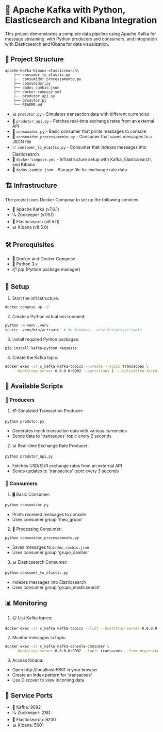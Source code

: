 # 🚀 Apache Kafka with Python, Elasticsearch and Kibana Integration

This project demonstrates a complete data pipeline using Apache Kafka for message streaming, with Python producers and consumers, and integration with Elasticsearch and Kibana for data visualization.

## 📁 Project Structure

```text
apache-kafka-kibana-elasticsearch\
    ├── consumer_to_elastic.py
    ├── consumidor_processamento.py
    ├── consumidor.py
    ├── dados_cambio.json
    ├── docker-compose.yml
    ├── produtor_api.py
    ├── produtor.py
    └── README.md
```

- 📊 `produtor.py` - Simulates transaction data with different currencies
- 🔄 `produtor_api.py` - Fetches real-time exchange rates from an external API
- 👀 `consumidor.py` - Basic consumer that prints messages to console
- 💾 `consumidor_processamento.py` - Consumer that saves messages to a JSON file
- 📈 `consumer_to_elastic.py` - Consumer that indexes messages into Elasticsearch
- 🐳 `docker-compose.yml` - Infrastructure setup with Kafka, Elasticsearch, and Kibana
- 📝 `dados_cambio.json` - Storage file for exchange rate data

## 🏗️ Infrastructure

The project uses Docker Compose to set up the following services:

- 📨 Apache Kafka (v7.6.1)
- 🔍 Zookeeper (v7.6.1)
- 🔎 Elasticsearch (v8.5.0)
- 📊 Kibana (v8.5.0)

## 🛠️ Prerequisites

- 🐳 Docker and Docker Compose
- 🐍 Python 3.x
- 📦 pip (Python package manager)

## 🚀 Setup

1. Start the infrastructure:

```bash
docker compose up -d
```

2. Create a Python virtual environment:

```bash
python -m venv .venv
source .venv/bin/activate  # On Windows: .venv\Scripts\activate
```

3. Install required Python packages:

```bash
pip install kafka-python requests
```

4. Create the Kafka topic:

```bash
docker exec -it c_kafka kafka-topics --create --topic transacoes \
    --bootstrap-server 0.0.0.0:9092 --partitions 1 --replication-factor 1
```

## 📜 Available Scripts

### 🔄 Producers

1. 💳 Simulated Transaction Producer:

```bash
python produtor.py
```

- Generates mock transaction data with various currencies
- Sends data to 'transacoes' topic every 2 seconds

2. 📊 Real-time Exchange Rate Producer:

```bash
python produtor_api.py
```

- Fetches USD/EUR exchange rates from an external API
- Sends updates to 'transacoes' topic every 3 seconds

### 👥 Consumers

1. 🖥️ Basic Consumer:

```bash
python consumidor.py
```

- Prints received messages to console
- Uses consumer group 'meu_grupo'

2. 💾 Processing Consumer:

```bash
python consumidor_processamento.py
```

- Saves messages to `dados_cambio.json`
- Uses consumer group 'grupo_cambio'

3. 📊 Elasticsearch Consumer:

```bash
python consumer_to_elastic.py
```

- Indexes messages into Elasticsearch
- Uses consumer group 'grupo_elasticsearch'

## 📊 Monitoring

1. 📋 List Kafka topics:

```bash
docker exec -it c_kafka kafka-topics --list --bootstrap-server 0.0.0.0:9092
```

2. Monitor messages in topic:

```bash
docker exec -it c_kafka kafka-console-consumer \
    --bootstrap-server 0.0.0.0:9092 --topic transacoes --from-beginning
```

3. Access Kibana:

- Open http://localhost:5601 in your browser
- Create an index pattern for 'transacoes'
- Use Discover to view incoming data

## 🔌 Service Ports

- 📨 Kafka: 9092
- 🔍 Zookeeper: 2181
- 🔎 Elasticsearch: 9200
- 📊 Kibana: 5601
